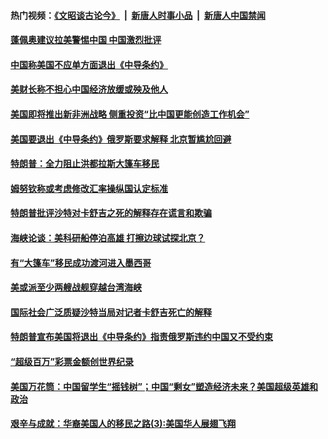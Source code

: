 #### 热门视频：[《文昭谈古论今》](https://github.com/gfw-breaker/wenzhao/blob/master/README.md?t=10221233) &nbsp;|&nbsp; [新唐人时事小品](https://github.com/gfw-breaker/ntdtv-comedy/blob/master/README.md?t=10221233) &nbsp;|&nbsp; [新唐人中国禁闻](https://github.com/gfw-breaker/ntdtv-news/blob/master/README.md?t=10221233)

#### [蓬佩奥建议拉美警惕中国  中国激烈批评 ](../pages/zg_yre_rvq/4623523.md?t=10221233) 

#### [中国称美国不应单方面退出《中导条约》](../pages/zg_yre_rvq/4623483.md?t=10221233) 

#### [ 美财长称不担心中国经济放缓或殃及他人  ](../pages/zg_yre_rvq/4623473.md?t=10221233) 

#### [美国即将推出新非洲战略 侧重投资“比中国更能创造工作机会”](../pages/zg_yre_rvq/4623418.md?t=10221233) 

#### [美国要退出《中导条约》俄罗斯要求解释 北京暂尴尬回避](../pages/zg_yre_rvq/4623381.md?t=10221233) 

#### [特朗普：全力阻止洪都拉斯大篷车移民](../pages/zg_yre_rvq/4623321.md?t=10221233) 

#### [姆努钦称或考虑修改汇率操纵国认定标准](../pages/zg_yre_rvq/4622675.md?t=10221233) 

#### [特朗普批评沙特对卡舒吉之死的解释存在谎言和欺骗](../pages/zg_yre_rvq/4622669.md?t=10221233) 

#### [海峡论谈：美科研船停泊高雄 打擦边球试探北京？](../pages/zg_yre_rvq/4622648.md?t=10221233) 

#### [有“大篷车”移民成功渡河进入墨西哥 ](../pages/zg_yre_rvq/4622597.md?t=10221233) 

#### [美或派至少两艘战舰穿越台湾海峡](../pages/zg_yre_rvq/4622514.md?t=10221233) 

#### [国际社会广泛质疑沙特当局对记者卡舒吉死亡的解释](../pages/zg_yre_rvq/4622461.md?t=10221233) 

#### [特朗普宣布美国将退出《中导条约》指责俄罗斯违约中国又不受约束](../pages/zg_yre_rvq/4622440.md?t=10221233) 

#### [“超级百万”彩票金额创世界纪录](../pages/zg_yre_rvq/4622097.md?t=10221233) 

#### [美国万花筒：中国留学生“摇钱树”；中国“剩女”塑造经济未来？美国超级英雄和政治](../pages/zg_yre_rvq/4621975.md?t=10221233) 

#### [艰辛与成就：华裔美国人的移民之路(3):美国华人展翅飞翔](../pages/zg_yre_rvq/4621885.md?t=10221233) 

